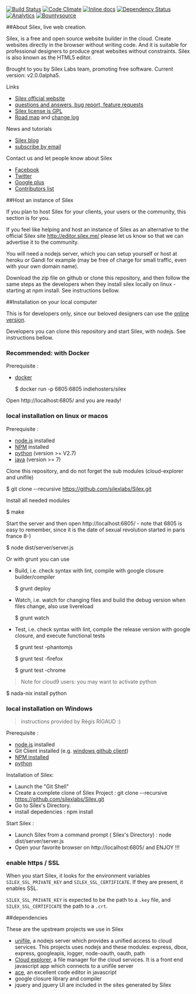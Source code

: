
[![Build Status](https://travis-ci.org/silexlabs/Silex.png?branch=master)](https://travis-ci.org/silexlabs/Silex)
[![Code Climate](https://codeclimate.com/github/silexlabs/Silex/badges/gpa.svg)](https://codeclimate.com/github/silexlabs/Silex)
[![Inline docs](http://inch-ci.org/github/silexlabs/Silex.svg?branch=master)](http://inch-ci.org/github/silexlabs/Silex)
[![Dependency Status](https://gemnasium.com/silexlabs/Silex.png)](https://gemnasium.com/silexlabs/Silex)
[![Analytics](https://ga-beacon.appspot.com/UA-19608894-21/silexlabs/Silex)](https://github.com/igrigorik/ga-beacon)
[![Bountysource](https://www.bountysource.com/badge/tracker?tracker_id=672465)](https://www.bountysource.com/trackers/672465-silex?utm_source=672465&utm_medium=shield&utm_campaign=TRACKER_BADGE)

##About Silex, live web creation.

Silex, is a free and open source website builder in the cloud. Create websites directly in the browser without writing code. And it is suitable for professional designers to produce great websites without constraints. Silex is also known as the HTML5 editor.

Brought to you by Silex Labs team, promoting free software. Current version: v2.0.0alpha5.

Links
* [Silex official website](http://www.silex.me/)
* [questions and answers, bug report, feature requests](http://www.silexlabs.org/silex/)
* [Silex license is GPL](http://www.silexlabs.org/silex/silex-licensing/)
* [Road map](https://github.com/silexlabs/Silex/blob/master/docs/roadmap.md) and [change log](https://github.com/silexlabs/Silex/blob/master/docs/change-log.md)

News and tutorials

* [Silex blog](http://www.silexlabs.org/category/the-blog/blog-silex/)
* [subscribe by email](http://eepurl.com/F48q5)

Contact us and let people know about Silex

* [Facebook](http://www.facebook.com/silexlabs)
* [Twitter](https://twitter.com/silexlabs)
* [Google plus](https://plus.google.com/communities/107373636457908189681)
* [Contributors list](https://github.com/silexlabs/Silex/blob/master/docs/contributors.md)

##Host an instance of Silex

If you plan to host Silex for your clients, your users or the community, this section is for you.

If you feel like helping and host an instance of Silex as an alternative to the official Silex site http://editor.silex.me/ please let us know so that we can advertise it to the community.

You will need a nodejs server, which you can setup yourself or host at heroku or Gandi for example (may be free of charge for small traffic, even with your own domain name).

Download the zip file on github or clone this repository, and then follow the same steps as the developers when they install silex locally on linux - starting at npm install. See instructions bellow.

##Installation on your local computer

This is for developers only, since our beloved designers can use the [online version](http://editor.silex.me/).

Developers you can clone this repository and start Silex, with nodejs. See instructions bellow.

### Recommended: with Docker

Prerequisite :
* [docker](https://www.docker.com/)

  $ docker run -p 6805:6805 indiehosters/silex

Open http://localhost:6805/ and you are ready!

### local installation on linux or macos

Prerequisite :

* [node.js](http://nodejs.org/) installed
* [NPM](https://npmjs.org/) installed
* [python](https://www.python.org/downloads/) (version >= V2.7)
* [java](https://www.java.com/en/download/index.jsp) (version >= 7)

Clone this repository, and do not forget the sub modules (cloud-explorer and unifile)

  $ git clone --recursive https://github.com/silexlabs/Silex.git

Install all needed modules

  $ make

Start the server and then open http://localhost:6805/ - note that 6805 is easy to remember, since it is the date of sexual revolution started in paris france 8-)

  $ node dist/server/server.js

Or with grunt you can use

* Build, i.e. check syntax with lint, compile with google closure builder/compiler

  $ grunt deploy

* Watch, i.e. watch for changing files and build the debug version when files change, also use livereload

  $ grunt watch

* Test, i.e. check syntax with lint, compile the release version with google closure, and execute functional tests

  $ grunt test -phantomjs

  $ grunt test -firefox

  $ grunt test -chrome

> Note for cloud9 users: you may want to activate python

  $ nada-nix install python

### local installation on Windows

> instructions provided by Régis RIGAUD :)

Prerequisite :

* [node.js](http://nodejs.org/) installed
* Git Client installed (e.g. [windows github client](http://windows.github.com/))
* [NPM installed](https://npmjs.org/)
* [python](https://www.python.org/downloads/)

Installation of Silex:

* Launch the "Git Shell"
* Create a complete clone of Silex Project : git clone --recursive https://github.com/silexlabs/Silex.git
* Go to Silex's Directory.
* install depedencies  : npm install

Start Silex :

* Launch Silex from a command prompt ( Silex's Directory) : node dist/server/server.js
* Open your favorite browser on http://localhost:6805/ and ENJOY !!!

### enable https / SSL

When you start Silex, it looks for the environment variables `SILEX_SSL_PRIVATE_KEY` and `SILEX_SSL_CERTIFICATE`. If they are present, it enables SSL.

`SILEX_SSL_PRIVATE_KEY` is expected to be the path to a `.key` file, and `SILEX_SSL_CERTIFICATE` the path to a  `.crt`.

##dependencies

These are the upstream projects we use in Silex

* [unifile](https://github.com/silexlabs/unifile), a nodejs server which provides a unified access to cloud services. This projects uses nodejs and these modules: express, dbox, express, googleapis, logger, node-oauth, oauth, path
* [Cloud explorer](https://github.com/silexlabs/cloud-explorer), a file manager for the cloud services. It is a front end javascript app which connects to a unifile server
* [ace](http://ace.c9.io/), an excellent code editor in javascript
* google closure library and compiler
* jquery and jquery UI are included in the sites generated by Silex
